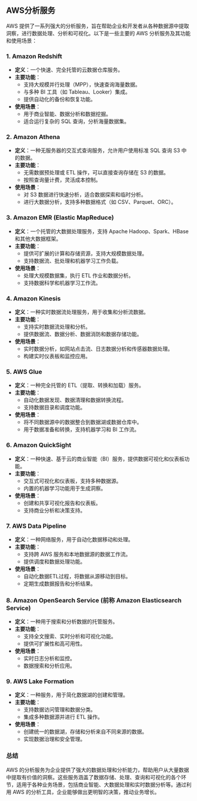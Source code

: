 ## AWS分析服务

AWS 提供了一系列强大的分析服务，旨在帮助企业和开发者从各种数据源中提取洞察，进行数据处理、分析和可视化。以下是一些主要的 AWS 分析服务及其功能和使用场景：

### 1. **Amazon Redshift**

- **定义**：一个快速、完全托管的云数据仓库服务。
- **主要功能**：
  - 支持大规模并行处理（MPP），快速查询海量数据。
  - 与多种 BI 工具（如 Tableau、Looker）集成。
  - 提供自动化的备份和恢复功能。
- **使用场景**：
  - 用于商业智能、数据分析和数据挖掘。
  - 适合运行复杂的 SQL 查询，分析海量数据集。

### 2. **Amazon Athena**

- **定义**：一种无服务器的交互式查询服务，允许用户使用标准 SQL 查询 S3 中的数据。
- **主要功能**：
  - 无需数据预处理或 ETL 操作，可以直接查询存储在 S3 的数据。
  - 按照查询量计费，灵活成本控制。
- **使用场景**：
  - 对 S3 数据进行快速分析，适合数据探索和临时分析。
  - 进行大数据分析，支持多种数据格式（如 CSV、Parquet、ORC）。

### 3. **Amazon EMR (Elastic MapReduce)**

- **定义**：一个托管的大数据处理服务，支持 Apache Hadoop、Spark、HBase 和其他大数据框架。
- **主要功能**：
  - 提供可扩展的计算和存储资源，支持大规模数据处理。
  - 支持数据流、批处理和机器学习工作负载。
- **使用场景**：
  - 处理大规模数据集，执行 ETL 作业和数据分析。
  - 支持数据科学和机器学习工作流。

### 4. **Amazon Kinesis**

- **定义**：一种实时数据流处理服务，用于收集和分析流数据。
- **主要功能**：
  - 支持实时数据流处理和分析。
  - 提供数据流、数据分析、数据消防和数据存储功能。
- **使用场景**：
  - 实时数据分析，如网站点击流、日志数据分析和传感器数据处理。
  - 构建实时仪表板和监控应用。

### 5. **AWS Glue**

- **定义**：一种完全托管的 ETL（提取、转换和加载）服务。
- **主要功能**：
  - 自动化数据发现、数据清理和数据转换流程。
  - 支持数据目录和调度功能。
- **使用场景**：
  - 将不同数据源中的数据整合到数据湖或数据仓库中。
  - 用于数据准备和转换，支持机器学习和 BI 工作流。

### 6. **Amazon QuickSight**

- **定义**：一种快速、基于云的商业智能（BI）服务，提供数据可视化和仪表板功能。
- **主要功能**：
  - 交互式可视化和仪表板，支持多种数据源。
  - 内置的机器学习功能用于生成洞察。
- **使用场景**：
  - 创建和共享可视化报告和仪表板。
  - 支持商业分析和决策支持。

### 7. **AWS Data Pipeline**

- **定义**：一种网络服务，用于自动化数据移动和处理。
- **主要功能**：
  - 支持跨 AWS 服务和本地数据源的数据工作流。
  - 提供调度和数据处理功能。
- **使用场景**：
  - 自动化数据ETL过程，将数据从源移动到目标。
  - 定期生成数据报告和分析结果。

### 8. **Amazon OpenSearch Service (前称 Amazon Elasticsearch Service)**

- **定义**：一种用于搜索和分析数据的托管服务。
- **主要功能**：
  - 支持全文搜索、实时分析和可视化功能。
  - 提供可扩展性和高可用性。
- **使用场景**：
  - 实时日志分析和监控。
  - 数据搜索和分析应用。

### 9. **AWS Lake Formation**

- **定义**：一种服务，用于简化数据湖的创建和管理。
- **主要功能**：
  - 支持数据访问管理和数据分类。
  - 集成多种数据源并进行 ETL 操作。
- **使用场景**：
  - 创建统一的数据湖，存储和分析来自不同来源的数据。
  - 实现数据治理和安全管理。

### 总结

AWS 的分析服务为企业提供了强大的数据处理和分析能力，帮助用户从大量数据中提取有价值的洞察。这些服务涵盖了数据存储、处理、查询和可视化的各个环节，适用于各种业务场景，包括商业智能、大数据处理和实时数据分析等。通过利用 AWS 的分析工具，企业能够做出更明智的决策，推动业务增长。